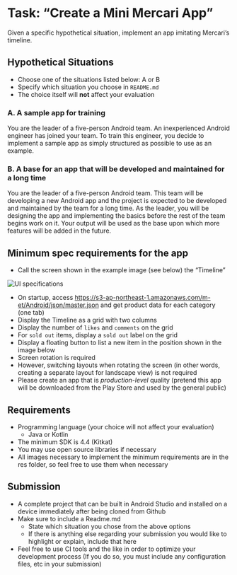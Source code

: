 # Task: “Create a Mini Mercari App”

Given a specific hypothetical situation, implement an app imitating Mercari’s timeline.

## Hypothetical Situations

- Choose one of the situations listed below: A or B
- Specify which situation you choose in `README.md`
- The choice itself will **not** affect your evaluation

### A. A sample app for training

You are the leader of a five-person Android team. An inexperienced Android engineer has joined your team. To train this engineer, you decide to implement a sample app as simply structured as possible to use as an example.

### B. A base for an app that will be developed and maintained for a long time

You are the leader of a five-person Android team. This team will be developing a new Android app and the project is expected to be developed and maintained by the team for a long time. As the leader, you will be designing the app and implementing the basics before the rest of the team begins work on it. Your output will be used as the base upon which more features will be added in the future.

## Minimum spec requirements for the app

- Call the screen shown in the example image (see below) the “Timeline”

![UI specifications](https://s3-ap-northeast-1.amazonaws.com/m-et/Android/images/39693654-9745-4d4d-8d03-25657d95c872.jpg)

- On startup, access https://s3-ap-northeast-1.amazonaws.com/m-et/Android/json/master.json and get product data for each category (one tab)
- Display the Timeline as a grid with two columns
- Display the number of `likes` and `comments` on the grid
- For `sold out` items, display a `sold out` label on the grid
- Display a floating button to list a new item in the position shown in the image below
- Screen rotation is required
- However, switching layouts when rotating the screen (in other words, creating a separate layout for landscape view) is not required
- Please create an app that is *production-level* quality (pretend this app will be downloaded from the Play Store and used by the general public)

## Requirements

- Programming language (your choice will not affect your evaluation)
    - Java or Kotlin
- The minimum SDK is 4.4 (Kitkat)
- You may use open source libraries if necessary
- All images necessary to implement the minimum requirements are in the res folder, so feel free to use them when necessary

## Submission

- A complete project that can be built in Android Studio and installed on a device immediately after being cloned from Github
- Make sure to include a Readme.md
    - State which situation you chose from the above options
    - If there is anything else regarding your submission you would like to highlight or explain, include that here
- Feel free to use CI tools and the like in order to optimize your development process (If you do so, you must include any configuration files, etc in your submission)
